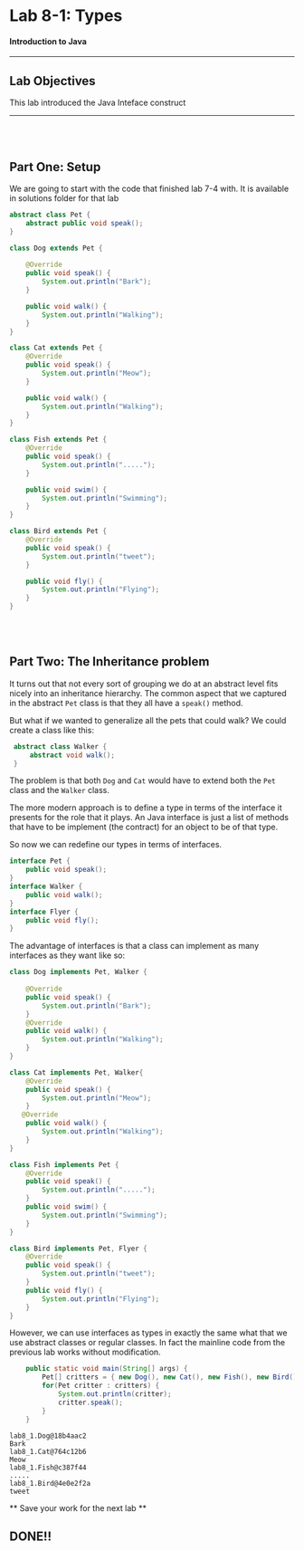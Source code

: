 # Lab 8-1: Types  
#### Introduction to Java
---
## Lab Objectives

This lab introduced the Java Inteface construct

---
<br/>
<br/>

## Part One: Setup

We are going to start with the code that finished lab 7-4 with. It is available in solutions folder for that lab

```java
abstract class Pet {
	abstract public void speak();
}

class Dog extends Pet {
	
	@Override
	public void speak() {
		System.out.println("Bark");
	}

	public void walk() {
		System.out.println("Walking");
	}
}

class Cat extends Pet {
	@Override
	public void speak() {
		System.out.println("Meow");
	}

	public void walk() {
		System.out.println("Walking");
	}
}

class Fish extends Pet {
	@Override
	public void speak() {
		System.out.println(".....");
	}

	public void swim() {
		System.out.println("Swimming");
	}
}

class Bird extends Pet {
	@Override
	public void speak() {
		System.out.println("tweet");
	}

	public void fly() {
		System.out.println("Flying");
	}
}

```
<br/>
<br/>

## Part Two: The Inheritance problem

It turns out that not every sort of grouping we do at an abstract level fits nicely into an inheritance hierarchy. The common aspect that we captured in the abstract `Pet` class is that they all have a `speak()` method.

But what if we wanted to generalize all the pets that could walk? We could create a class like this:

```java
 abstract class Walker {
	 abstract void walk();
 }
```
The problem is that both `Dog` and `Cat` would have to extend both the `Pet` class and the `Walker` class. 

The more modern approach is to define a type in terms of the interface it presents for the role that it plays. An Java interface is just a list of methods that have to be implement (the contract) for an object to be of that type.

So now we can redefine our types in terms of interfaces.

```java
interface Pet {
	public void speak();
}
interface Walker {
	public void walk();
}
interface Flyer {
    public void fly();
}
```
The advantage of interfaces is that a class can implement as many interfaces as they want like so:

```java
class Dog implements Pet, Walker {
	
	@Override
	public void speak() {
		System.out.println("Bark");
	}
    @Override
	public void walk() {
		System.out.println("Walking");
	}
}

class Cat implements Pet, Walker{
	@Override
	public void speak() {
		System.out.println("Meow");
	}
   @Override
	public void walk() {
		System.out.println("Walking");
	}
}

class Fish implements Pet {
	@Override
	public void speak() {
		System.out.println(".....");
	}
	public void swim() {
		System.out.println("Swimming");
	}
}

class Bird implements Pet, Flyer {
	@Override
	public void speak() {
		System.out.println("tweet");
	}
	public void fly() {
		System.out.println("Flying");
	}
}
```
However, we can use interfaces as types in exactly the same what that we use abstract classes or regular classes.  In fact the mainline code from the previous lab works without modification.

```java
	public static void main(String[] args) {
		Pet[] critters = { new Dog(), new Cat(), new Fish(), new Bird() };
		for(Pet critter : critters) {
			System.out.println(critter); 
			critter.speak(); 
		}
	}
```
```console
lab8_1.Dog@18b4aac2
Bark
lab8_1.Cat@764c12b6
Meow
lab8_1.Fish@c387f44
.....
lab8_1.Bird@4e0e2f2a
tweet
```
** Save your work for the  next lab **
## DONE!!